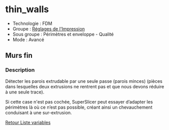 # thin_walls

* Technologie : FDM
* Groupe : [Réglages de l'Impression](../print_settings/print_settings.md)
* Sous groupe : Périmètres et enveloppe - Qualité
* Mode : Avancé

## Murs fin 

### Description

Détecter les parois extrudable par une seule passe (parois minces) (pièces dans lesquelles deux extrusions ne rentrent pas et que nous devons réduire à une seule trace).

Si cette case n'est pas cochée, SuperSlicer peut essayer d’adapter les périmètres là où ce n’est pas possible, créant ainsi un chevauchement conduisant à une sur-extrusion.


[Retour Liste variables](variable_list.md)